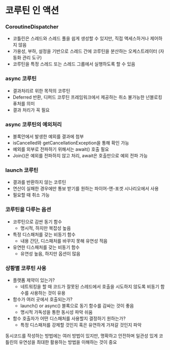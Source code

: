# 코루틴 인 액션

### CoroutineDispatcher

- 코틀린은 스레드와 스레드 풀을 쉽게 생성할 수 있지만, 직접 액세스하거나 제어하지 않음
- 가용성, 부하, 설정을 기반으로 스레드 간에 코루틴을 분산하는 오케스트레이터 (자동화 관리 도구)
- 코루틴을 특정 스레드 또는 스레드 그룹에서 실행하도록 할 수 있음

### async 코루틴

- 결과처리르 위한 목적의 코루틴
- Deferred<T> 반환, 디퍼드 코루틴 프레임워크에서 제공하는 취소 불가능한 넌블로킹 퓨처를 의미
- 결과 처리가 꼭 필요

### async 코루틴의 예외처리

- 블록안에서 발생한 예외를 결과에 첨부
- isCancelled와 getCancellationException을 통해 확인 가능
- 예외를 외부로 전파하기 위해서는 await() 호출 필요
- Join()은 예외를 전파하지 않고 처리, await은 호출만으로 예외 전파 가능



### launch 코루틴

- 결과를 반환하지 않는 코루틴
- 연산이 실패한 경우에만 통보 받기를 원하는 파이어-앤-포겟 시나리오에서 사용
- 필요할 때 취소 가능



### 코루틴을 다루는 옵션

- 코루틴으로 감싼 동기 함수
  - 명시적, 하지만 복잡성 높음
- 특정 디스패처를 갖는 비동기 함수
  - 내용 간단, 디스패처를 바꾸지 못해 유연성 적음
- 유연한 디스패처를 갖는 비동기 함수
  - 유연성 높음, 하지만 옵션이 많음



### 상황별 코루틴 사용

- 플랫폼 제약이 있는가?
  - 네트워킹을 할 때 코드가 잘못된 스레드에서 호출을 시도하지 않도록 비동기 함수를 사용하는 것이 유용
- 함수가 여러 곳에서 호출되는가?
  - launch() or async() 블록으로 동기 함수를 감싸는 것이 좋음
  - 명시적 가독성을 통한 동시성 파악 쉬움
- 함수 호출자가 어떤 디스패처를 사용할지 결정하기 원하는가?
  - 특정 디스패처를 강제할 것인지 혹은 유연하게 가져갈 것인지 파악



동시코드를 작성하는 방법에는 여러 방법이 있지만, 명확하고 안전하며 일관성 있게 코틀린의 유연성을 최대한 활용하는 방법을 이해하는 것이 중요
